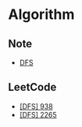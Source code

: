 # Algorithm

## Note

- <a href="https://github.com/wonjin-dev/algorithm/blob/main/Note/DFS.md">DFS</a>

## LeetCode

- <a href="./LeetCode/938">[DFS] 938</a>
- <a href="./LeetCode/2265">[DFS] 2265</a>
